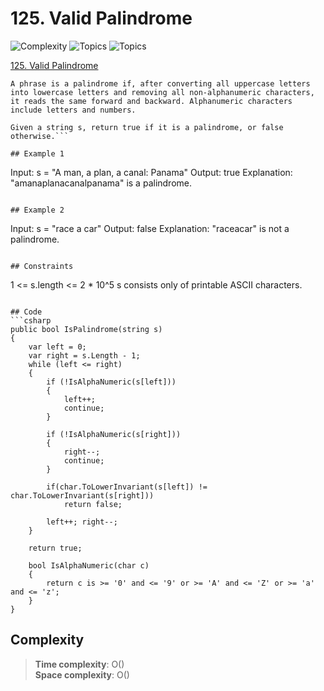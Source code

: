 # 125. Valid Palindrome

![Complexity](https://img.shields.io/badge/easy-green)
![Topics](https://img.shields.io/badge/two_pointers-blue)
![Topics](https://img.shields.io/badge/string-blue)

[125. Valid Palindrome](https://leetcode.com/problems/valid-palindrome/description/)

```
A phrase is a palindrome if, after converting all uppercase letters into lowercase letters and removing all non-alphanumeric characters, it reads the same forward and backward. Alphanumeric characters include letters and numbers.

Given a string s, return true if it is a palindrome, or false otherwise.```

## Example 1
```

Input: s = "A man, a plan, a canal: Panama"
Output: true
Explanation: "amanaplanacanalpanama" is a palindrome.

```

## Example 2
```

Input: s = "race a car" Output: false Explanation: "raceacar" is not a palindrome.

```

## Constraints
```

1 <= s.length <= 2 * 10^5
s consists only of printable ASCII characters.

```

## Code
```csharp
public bool IsPalindrome(string s)
{
    var left = 0;
    var right = s.Length - 1;
    while (left <= right)
    {
        if (!IsAlphaNumeric(s[left]))
        {
            left++;
            continue;
        }

        if (!IsAlphaNumeric(s[right]))
        {
            right--;
            continue;
        }
        
        if(char.ToLowerInvariant(s[left]) != char.ToLowerInvariant(s[right]))
            return false;
        
        left++; right--;
    }

    return true;

    bool IsAlphaNumeric(char c)
    {
        return c is >= '0' and <= '9' or >= 'A' and <= 'Z' or >= 'a' and <= 'z';
    }
}
```

## Complexity

> **Time complexity**: O()  
> **Space complexity**: O()